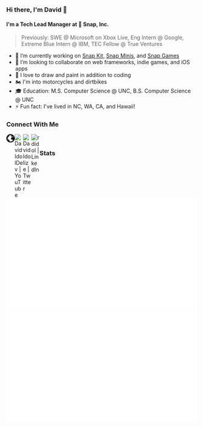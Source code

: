 ### Hi there, I'm David 👋

#### I'm a Tech Lead Manager at 👻 Snap, Inc.
> Previously: SWE @ Microsoft on Xbox Live, Eng Intern @ Google, Extreme Blue Intern @ IBM, TEC Fellow @ True Ventures

- 🔭 I’m currently working on [Snap Kit](https://kit.snapchat.com), [Snap Minis](https://minis.snapchat.com), and [Snap Games](https://games.snap.com)
- 👥 I’m looking to collaborate on web frameworks, indie games, and iOS apps
- 🎨 I love to draw and paint in addition to coding
- 🏍 I'm into motorcycles and dirtbikes
- 🎓 Education: M.S. Computer Science @ UNC, B.S. Computer Science @ UNC
- ⚡ Fun fact: I've lived in NC, WA, CA, and Hawaii!

### Connect With Me

[<img align="left" alt="daveidol.com" width="22px" src="https://raw.githubusercontent.com/iconic/open-iconic/master/svg/globe.svg" />][website]
[<img align="left" alt="DavidIdolDev | YouTube" width="22px" src="https://cdn.jsdelivr.net/npm/simple-icons@v3/icons/youtube.svg" />][youtube]
[<img align="left" alt="DavidIdolize | Twitter" width="22px" src="https://cdn.jsdelivr.net/npm/simple-icons@v3/icons/twitter.svg" />][twitter]
[<img align="left" alt="rdidol | LinkedIn" width="22px" src="https://cdn.jsdelivr.net/npm/simple-icons@v3/icons/linkedin.svg" />][linkedin]
<br />

### Stats

![](https://github.com/idolize/github-stats/blob/master/generated/overview.svg)
![](https://github.com/idolize/github-stats/blob/master/generated/languages.svg)


[website]: https://www.daveidol.com
[twitter]: https://twitter.com/DavidIdolize
[youtube]: https://youtube.com/DavidIdolDev
[instagram]: https://instagram.com/codeSTACKr
[linkedin]: https://linkedin.com/in/rdidol
